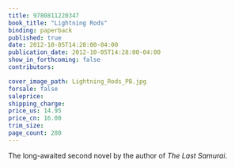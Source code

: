 ```yaml
---
title: 9780811220347
book_title: "Lightning Rods"
binding: paperback
published: true
date: 2012-10-05T14:28:00-04:00
publication_date: 2012-10-05T14:28:00-04:00
show_in_forthcoming: false
contributors:

cover_image_path: Lightning_Rods_PB.jpg
forsale: false
saleprice:
shipping_charge:
price_us: 14.95
price_cn: 16.00
trim_size:
page_count: 280
---
```

The long-awaited second novel by the author of _The Last Samurai_.

